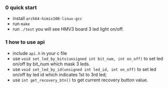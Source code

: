 ### 0 quick start
- install `arch64-himix100-linux-gcc`
- run `make`
- run `./test`
you will see HMV3 board 3 led light on/off.

### 1 how to use api
- include `api.h` in your c file
- use `void set_led_by_bits(unsigned int bit_num, int on_off)` to set led on/off by bit_num which mask 3 leds.
- use `void set_led_by_id(unsigned int led_id, int on_off)` to set led on/off by led id which indicates 1st to 3rd led;
- use `int get_recovery_btn()` to get current recovery button value.
